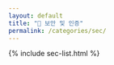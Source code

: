 ```yaml
---
layout: default
title: "📁 보안 및 인증"
permalink: /categories/sec/
---
```


{% include sec-list.html %}
